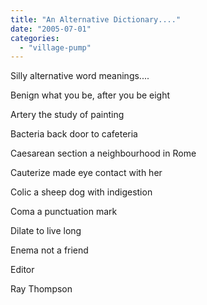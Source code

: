 ```yaml
---
title: "An Alternative Dictionary...."
date: "2005-07-01"
categories: 
  - "village-pump"
---
```


Silly alternative word meanings....

Benign what you be, after you be eight

Artery the study of painting

Bacteria back door to cafeteria

Caesarean section a neighbourhood in Rome

Cauterize made eye contact with her

Colic a sheep dog with indigestion

Coma a punctuation mark

Dilate to live long

Enema not a friend

Editor

Ray Thompson
